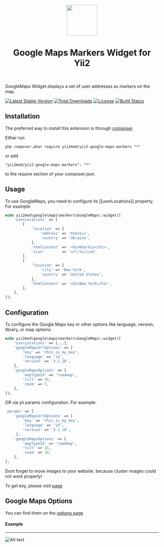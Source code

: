 <p align="center">
    <a href="https://github.com/yiisoft" target="_blank">
        <img src="https://avatars0.githubusercontent.com/u/993323" height="100px">
    </a>
    <h1 align="center">Google Maps Markers Widget for Yii2</h1>
    <br>
</p>

GoogleMaps Widget displays a set of user addresses as markers on the map.

[![Latest Stable Version](https://poser.pugx.org/yii2mod/yii2-google-maps-markers/v/stable)](https://packagist.org/packages/yii2mod/yii2-google-maps-markers)
[![Total Downloads](https://poser.pugx.org/yii2mod/yii2-google-maps-markers/downloads)](https://packagist.org/packages/yii2mod/yii2-google-maps-markers)
[![License](https://poser.pugx.org/yii2mod/yii2-google-maps-markers/license)](https://packagist.org/packages/yii2mod/yii2-google-maps-markers)
[![Build Status](https://travis-ci.org/yii2mod/yii2-google-maps-markers.svg?branch=master)](https://travis-ci.org/yii2mod/yii2-google-maps-markers)

Installation
------------

The preferred way to install this extension is through [composer](http://getcomposer.org/download/).

Either run

```
php composer.phar require yii2mod/yii2-google-maps-markers "*"
```

or add

```
"yii2mod/yii2-google-maps-markers": "*"
```

to the require section of your composer.json.

Usage
-----

To use GoogleMaps, you need to configure its [[userLocations]] property. For example:

```php
echo yii2mod\google\maps\markers\GoogleMaps::widget([
    'userLocations' => [
        [
            'location' => [
                'address' => 'Kharkiv',
                'country' => 'Ukraine',
            ],
            'htmlContent' => '<h1>Kharkiv</h1>',
            'icon'        => 'url/to/icon'
        ],
        [
            'location' => [
                'city' => 'New York',
                'country' => 'United States',
            ],
            'htmlContent' => '<h1>New York</h1>',
        ],
    ],
]);
```

Configuration
-------------

To configure the Google Maps key or other options like language, version, library, or map options:

```php
echo yii2mod\google\maps\markers\GoogleMaps::widget([
    'userLocations' => [...],
    'googleMapsUrlOptions' => [
        'key' => 'this_is_my_key',
        'language' => 'id',
        'version' => '3.1.18',
    ],
    'googleMapsOptions' => [
        'mapTypeId' => 'roadmap',
        'tilt' => 45,
        'zoom' => 5,
    ],
]);
```

OR via yii params configuration. For example:

```php
'params' => [
    'googleMapsUrlOptions' => [
        'key' => 'this_is_my_key',
        'language' => 'id',
        'version' => '3.1.18',
     ],
    'googleMapsOptions' => [
        'mapTypeId' => 'roadmap',
        'tilt' => 45,
        'zoom' => 10,
    ],
],
```

Dont forget to move images to your website, because cluster images could not work properly!

To get key, please visit [page](https://developers.google.com/maps/documentation/javascript/get-api-key)

Google Maps Options
-------------------

You can find them on the [options page](https://developers.google.com/maps/documentation/javascript/reference)

#### Example
------------

![Alt text](http://res.cloudinary.com/zfort/image/upload/v1441115988/Map_preview_hcwb1x.png "Example")
